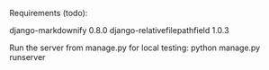 Requirements (todo):

django-markdownify           0.8.0
django-relativefilepathfield 1.0.3

Run the server from manage.py for local testing: python manage.py runserver